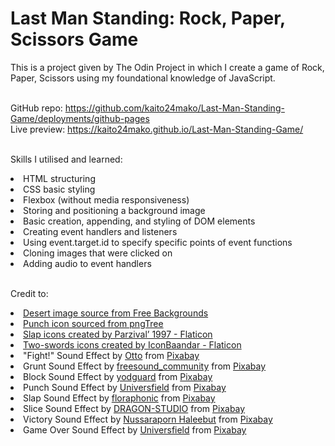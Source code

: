 # Last Man Standing: Rock, Paper, Scissors Game
This is a project given by The Odin Project in which I create a game of Rock, Paper, Scissors using my foundational knowledge of JavaScript.

<br> GitHub repo: https://github.com/kaito24mako/Last-Man-Standing-Game/deployments/github-pages
<br> Live preview: https://kaito24mako.github.io/Last-Man-Standing-Game/

<br> Skills I utilised and learned:
<li>HTML structuring
<li>CSS basic styling
<li>Flexbox (without media responsiveness)
<li>Storing and positioning a background image
<li>Basic creation, appending, and styling of DOM elements
<Li>Creating event handlers and listeners
<li>Using event.target.id to specify specific points of event functions
<li>Cloning images that were clicked on
<li>Adding audio to event handlers

<br>Credit to:
<li><a href="https://pics.freeartbackgrounds.com/Desert_Background-1162.jpg" title="desert background">Desert image source from Free Backgrounds</a>
<li><a href="https://pngtree.com/freepng/cartoon-doodle-punching-fist_15955448.html" title="punch icon">Punch icon sourced from pngTree</a> 
<li><a href="https://www.flaticon.com/free-icons/slap" title="slap icons">Slap icons created by Parzival’ 1997 - Flaticon</a>
<li><a href="https://www.flaticon.com/free-icons/two-swords" title="two-swords icons">Two-swords icons created by IconBaandar - Flaticon</a>

<li>"Fight!" Sound Effect by <a href="https://pixabay.com/users/voicebosch-30143949/?utm_source=link-attribution&utm_medium=referral&utm_campaign=music&utm_content=172194">Otto</a> from <a href="https://pixabay.com/sound-effects//?utm_source=link-attribution&utm_medium=referral&utm_campaign=music&utm_content=172194">Pixabay</a>
<li>Grunt Sound Effect by <a href="https://pixabay.com/users/freesound_community-46691455/?utm_source=link-attribution&utm_medium=referral&utm_campaign=music&utm_content=95628">freesound_community</a> from <a href="https://pixabay.com/sound-effects//?utm_source=link-attribution&utm_medium=referral&utm_campaign=music&utm_content=95628">Pixabay</a>
<li>Block Sound Effect by <a href="https://pixabay.com/users/yodguard-12455005/?utm_source=link-attribution&utm_medium=referral&utm_campaign=music&utm_content=382413">yodguard</a> from <a href="https://pixabay.com/sound-effects//?utm_source=link-attribution&utm_medium=referral&utm_campaign=music&utm_content=382413">Pixabay</a>
<li>Punch Sound Effect by <a href="https://pixabay.com/users/universfield-28281460/?utm_source=link-attribution&utm_medium=referral&utm_campaign=music&utm_content=352040">Universfield</a> from <a href="https://pixabay.com/sound-effects//?utm_source=link-attribution&utm_medium=referral&utm_campaign=music&utm_content=352040">Pixabay</a>
<li>Slap Sound Effect by <a href="https://pixabay.com/users/floraphonic-38928062/?utm_source=link-attribution&utm_medium=referral&utm_campaign=music&utm_content=189831">floraphonic</a> from <a href="https://pixabay.com//?utm_source=link-attribution&utm_medium=referral&utm_campaign=music&utm_content=189831">Pixabay</a>
<li>Slice Sound Effect by <a href="https://pixabay.com/users/dragon-studio-38165424/?utm_source=link-attribution&utm_medium=referral&utm_campaign=music&utm_content=393847">DRAGON-STUDIO</a> from <a href="https://pixabay.com/sound-effects//?utm_source=link-attribution&utm_medium=referral&utm_campaign=music&utm_content=393847">Pixabay</a>
<li>Victory Sound Effect by <a href="https://pixabay.com/users/peekaboolabcreative-22100005/?utm_source=link-attribution&utm_medium=referral&utm_campaign=music&utm_content=357606">Nussaraporn Haleebut</a> from <a href="https://pixabay.com//?utm_source=link-attribution&utm_medium=referral&utm_campaign=music&utm_content=357606">Pixabay</a>
<li>Game Over Sound Effect by <a href="https://pixabay.com/users/universfield-28281460/?utm_source=link-attribution&utm_medium=referral&utm_campaign=music&utm_content=352695">Universfield</a> from <a href="https://pixabay.com/sound-effects//?utm_source=link-attribution&utm_medium=referral&utm_campaign=music&utm_content=352695">Pixabay</a>

